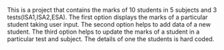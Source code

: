 This is a project that contains the marks of 10 students in 5 subjects and 3 tests(ISA1,ISA2,ESA).
The first option displays the marks of a particular student taking user input.
The second option helps to add data of a new student.
The third option helps to update the marks of a student in a particular test and subject.
The details of one the students is hard coded.
